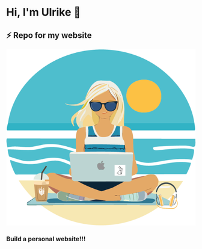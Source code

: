 # Hi, I'm Ulrike 👋 

## ⚡ Repo for my website

![Profile icon](pictures/hackergirl_on_the_beach03.png)

### Build a personal website!!!
